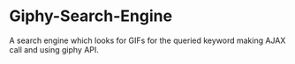 # Giphy-Search-Engine

A search engine which looks for GIFs for the queried keyword making AJAX call and using giphy API.
